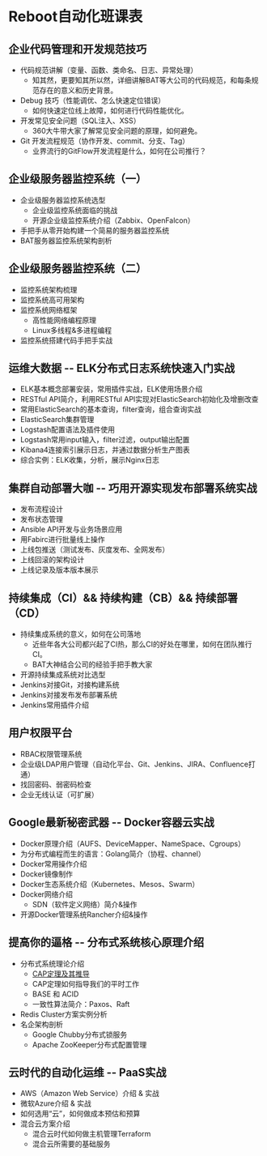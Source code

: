 # Reboot自动化班课表

## 企业代码管理和开发规范技巧
* 代码规范讲解（变量、函数、类命名、日志、异常处理）
  * 知其然，更要知其所以然，详细讲解BAT等大公司的代码规范，和每条规范存在的意义和历史背景。
* Debug 技巧（性能调优、怎么快速定位错误）
  * 如何快速定位线上故障，如何进行代码性能优化。
* 开发常见安全问题（SQL注入、XSS）
  * 360大牛带大家了解常见安全问题的原理，如何避免。
* Git 开发流程规范（协作开发、commit、分支、Tag）
  * 业界流行的GitFlow开发流程是什么，如何在公司推行？

## 企业级服务器监控系统（一）
* 企业级服务器监控系统选型
  * 企业级监控系统面临的挑战
  * 开源企业级监控系统介绍（Zabbix、OpenFalcon）
* 手把手从零开始构建一个简易的服务器监控系统
* BAT服务器监控系统架构剖析

## 企业级服务器监控系统（二）
* 监控系统架构梳理
* 监控系统高可用架构
* 监控系统网络框架
  * 高性能网络编程原理
  * Linux多线程&多进程编程
* 监控系统搭建代码手把手实战

## 运维大数据 -- ELK分布式日志系统快速入门实战
* ELK基本概念部署安装，常用插件实战，ELK使用场景介绍
* RESTful API简介，利用RESTful API实现对ElasticSearch初始化及增删改查
* 常用ElasticSearch的基本查询，filter查询，组合查询实战
* ElasticSearch集群管理
* Logstash配置语法及插件使用
* Logstash常用input输入，filter过滤，output输出配置
* Kibana4连接索引展示日志，并通过数据分析生产图表
* 综合实例：ELK收集，分析，展示Nginx日志

## 集群自动部署大咖 -- 巧用开源实现发布部署系统实战
* 发布流程设计
* 发布状态管理
* Ansible API开发与业务场景应用
* 用Fabirc进行批量线上操作
* 上线包推送（测试发布、灰度发布、全网发布）
* 上线回滚的架构设计
* 上线记录及版本版本展示

## 持续集成（CI）&& 持续构建（CB）&& 持续部署（CD）
* 持续集成系统的意义，如何在公司落地
  * 近些年各大公司都兴起了CI热，那么CI的好处在哪里，如何在团队推行CI。
  * BAT大神结合公司的经验手把手教大家
* 开源持续集成系统对比选型
* Jenkins对接Git，对接构建系统
* Jenkins对接发布发布部署系统
* Jenkins常用插件介绍

## 用户权限平台
* RBAC权限管理系统
* 企业级LDAP用户管理（自动化平台、Git、Jenkins、JIRA、Confluence打通）
* 找回密码、弱密码检查
* 企业无线认证（可扩展）

## Google最新秘密武器 -- Docker容器云实战
* Docker原理介绍（AUFS、DeviceMapper、NameSpace、Cgroups）
* 为分布式编程而生的语言：Golang简介（协程、channel）
* Docker常用操作介绍
* Docker镜像制作
* Docker生态系统介绍（Kubernetes、Mesos、Swarm）
* Docker网络介绍
  * SDN（软件定义网络）简介&操作
* 开源Docker管理系统Rancher介绍&操作

## 提高你的逼格 -- 分布式系统核心原理介绍
* 分布式系统理论介绍
  * [CAP定理及其推导](https://zhuanlan.zhihu.com/p/20399316)
  * CAP定理如何指导我们的平时工作
  * BASE 和 ACID
  * 一致性算法简介：Paxos、Raft
* Redis Cluster方案实例分析
* 名企架构剖析
  * Google Chubby分布式锁服务
  * Apache ZooKeeper分布式配置管理

## 云时代的自动化运维 -- PaaS实战
* AWS（Amazon Web Service）介绍 & 实战
* 微软Azure介绍 & 实战
* 如何选用“云”，如何做成本预估和预算
* 混合云方案介绍
  * 混合云时代如何做主机管理Terraform
  * 混合云所需要的基础服务
